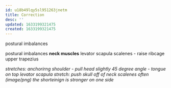 ```yaml
---
id: u18b49lqy5sl951263jnetm
title: Correction
desc: ''
updated: 1633199321475
created: 1633199321475
---
```


postural imbalances

postural imbalances
**neck muscles**
levator scapula
scalenes - raise ribcage
upper trapezius

*stretches: anchorirng shoulder - pull head slightly*
*45 degree angle - tongue on top*
*levator scapula stretch: push skull off of neck*
*scalenes*
*often (image/png)*
*the shorteinign is stronger on one side*
